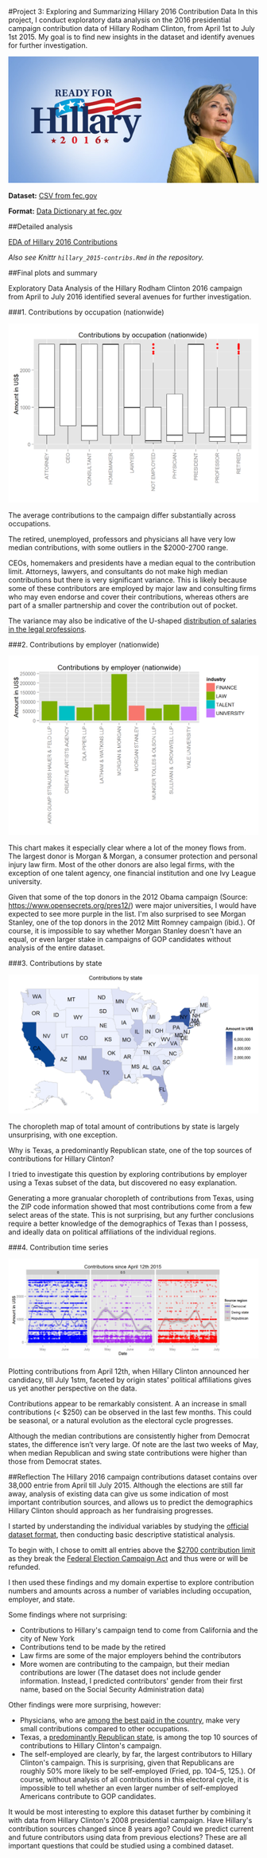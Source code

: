 #Project 3: Exploring and Summarizing Hillary 2016 Contribution Data
In this project, I conduct exploratory data analysis on the 2016 presidential campaign contribution data of Hillary Rodham Clinton, from April 1st to July 1st 2015. My goal is to find new insights in the dataset and identify avenues for further investigation.

![Hillary Clinton 2016](hillary-clinton-2016-president-election.jpg)

**Dataset:** [CSV from fec.gov](http://fec.gov/disclosurep/PDownload.do)

**Format:** [Data Dictionary at fec.gov](ftp://ftp.fec.gov/FEC/Presidential_Map/2016/DATA_DICTIONARIES/CONTRIBUTOR_FORMAT.txt)

##Detailed analysis

[EDA of Hillary 2016 Contributions](https://cdn.rawgit.com/seifip/udacity-data-analyst-nanodegree/master/P4%20-%20Explore%20and%20Summarize%20Data/hillary_2015-contribs.html)

*Also see Knittr `hillary_2015-contribs.Rmd` in the repository.*

##Final plots and summary

Exploratory Data Analysis of the Hillary Rodham Clinton 2016 campaign from April to July 2016 identified several avenues for further investigation.

###1. Contributions by occupation (nationwide)

![Contributions by occupation (nationwide)](contribs_occup.png)

The average contributions to the campaign differ substantially across occupations.

The retired, unemployed, professors and physicians all have very low median contributions, with some outliers in the $2000-2700 range.

CEOs, homemakers and presidents have a median equal to the contribution limit. Attorneys, lawyers, and consultants do not make high median contributions but there is very significant variance. This is likely because some of these contributors are employed by major law and consulting firms who may even endorse and cover their contributions, whereas others are part of a smaller partnership and cover the contribution out of pocket.

The variance may also be indicative of the U-shaped [distribution of salaries in the legal professions](http://qph.is.quoracdn.net/main-qimg-0a0d8f37efe16a83e4f1208aea3b1988?convert_to_webp=true).

###2. Contributions by employer (nationwide)

![Contributions by employer (nationwide)](contribs_employer.png)

This chart makes it especially clear where a lot of the money flows from. The largest donor is Morgan & Morgan, a consumer protection and personal injury law firm. Most of the other donors are also legal firms, with the exception of one talent agency, one financial institution and one Ivy League university.

Given that some of the top donors in the 2012 Obama campaign (Source: https://www.opensecrets.org/pres12/) were major universities, I would have expected to see more purple in the list. I'm also surprised to see Morgan Stanley, one of the top donors in the 2012 Mitt Romney campaign (ibid.). Of course, it is impossible to say whether Morgan Stanley doesn't have an equal, or even larger stake in campaigns of GOP candidates without analysis of the entire dataset.

###3. Contributions by state

![Contributions by state](contribs_state.png)

The choropleth map of total amount of contributions by state is largely unsurprising, with one exception.

Why is Texas, a predominantly Republican state, one of the top sources of contributions for Hillary Clinton?

I tried to investigate this question by exploring contributions by employer using a Texas subset of the data, but discovered no easy explanation.

Generating a more granualar choropleth of contributions from Texas, using the ZIP code information showed that most contributions come from a few select areas of the state. This is not surprising, but any further conclusions require a better knowledge of the demographics of Texas than I possess, and ideally data on political affiliations of the individual regions.

###4. Contribution time series

![Contribution time series](contribs_time.png)

Plotting contributions from April 12th, when Hillary Clinton announced her candidacy, till July 1stm, faceted by origin states' political affiliations gives us yet another perspective on the data. 

Contributions appear to be remarkably consistent. A an increase in small contributions (< $250) can be observed in the last few months. This could be seasonal, or a natural evolution as the electoral cycle progresses.

Although the median contributions are consistently higher from Democrat states, the difference isn’t very large. Of note are the last two weeks of May, when median Republican and swing state contributions were higher than those from Democrat states.

##Reflection
The Hillary 2016 campaign contributions dataset contains over 38,000 entrie from April till July 2015. Although the elections are still far away, analysis of existing data can give us some indication of most important contribution sources, and allows us to predict the demographics Hillary Clinton should approach as her fundraising progresses.

I started by understanding the individual variables by studying the [official dataset format](ftp://ftp.fec.gov/FEC/Presidential_Map/2016/DATA_DICTIONARIES/CONTRIBUTOR_FORMAT.txt), then conducting basic descriptive statistical analysis.

To begin with, I chose to omitt all entries above the [$2700 contribution limit](http://www.fec.gov/pages/fecrecord/2015/february/contriblimits20152016.shtml) as they break the [Federal Election Campaign Act](http://www.fec.gov/law/feca/feca.pdf) and thus were or will be refunded.

I then used these findings and my domain expertise to explore contribution numbers and amounts across a number of variables including occupation, employer, and state.

Some findings where not surprising:

* Contributions to Hillary's campaign tend to come from California and the city of New York
* Contributions tend to be made by the retired
* Law firms are some of the major employers behind the contributors
* More women are contributing to the campaign, but their median contributions are lower (The dataset does not include gender information. Instead, I predicted contributors' gender from their first name, based on the Social Security Administration data)

Other findings were more surprising, however:

* Physicians, who are [among the best paid in the country](http://www.bls.gov/oes/current/oes_nat.htm),  make very small contributions compared to other occupations.
* Texas, a [predominantly Republican state](https://en.wikipedia.org/wiki/Politics_of_Texas), is among the top 10 sources of contributions to Hillary Clinton's campaign.
* The self-employed are clearly, by far, the largest contributors to Hillary Clinton's campaign. This is surprising, given that Republicans are roughly 50% more likely to be self-employed (Fried, pp. 104–5, 125.). Of course, without analysis of all contributions in this electoral cycle, it is impossible to tell whether an even larger number of self-employed Americans contribute to GOP candidates.

It would be most interesting to explore this dataset further by combining it with data from Hillary Clinton's 2008 presidential campaign. Have Hillary's contribution sources changed since 8 years ago? Could we predict current and future contributors using data from previous elections? These are all important questions that could be studied using a combined dataset.

